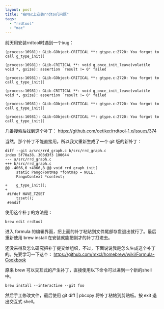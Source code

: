 ```yaml
---
layout: post
title: "在Mac上安装rrdtool问题"
tags:
  - "rrdtool"
  - "mac"
---
```


前天用安装rrdtool时遇到一个bug：


	(process:16981): GLib-GObject-CRITICAL **: gtype.c:2720: You forgot to call g_type_init()

	(process:16981): GLib-CRITICAL **: void g_once_init_leave(volatile void *, gsize): assertion `result != 0' failed

	(process:16981): GLib-GObject-CRITICAL **: gtype.c:2720: You forgot to call g_type_init()

	(process:16981): GLib-CRITICAL **: void g_once_init_leave(volatile void *, gsize): assertion `result != 0' failed

	(process:16981): GLib-GObject-CRITICAL **: gtype.c:2720: You forgot to call g_type_init()

	(process:16981): GLib-GObject-CRITICAL **: gtype.c:2720: You forgot to call g_type_init()

几番搜索后找到这个补丁： <https://github.com/oetiker/rrdtool-1.x/issues/374>

当然，那个补丁不能直接用，所以我又重新生成了一个 git 版的新补丁：

	diff --git a/src/rrd_graph.c b/src/rrd_graph.c
	index 5f70a38..303d3f3 100644
	--- a/src/rrd_graph.c
	+++ b/src/rrd_graph.c
	@@ -4066,6 +4066,8 @@ void rrd_graph_init(
	     static PangoFontMap *fontmap = NULL;
	     PangoContext *context;
	 
	+    g_type_init();
	+
	 #ifdef HAVE_TZSET
	     tzset();
	 #endif

使用这个补丁的方法是：

	brew edit rrdtool

进入 formula 的编辑界面，把上面的补丁粘贴到文件尾部存盘退出就行了。最后重新使用 brew install 在安装就能把刚才的补丁打进去。


还没来得及怎么研究把补丁提交给组织，不过，下面说说我是怎么生成这个补丁的。先要学习一下这个： <https://github.com/mxcl/homebrew/wiki/Formula-Cookbook>

原来 brew 可以交互式的产生补丁，直接使用以下命令可以进到一个新的shell中。

	brew install --interactive --git foo

然后手工修改文件，最后使用 git diff | pbcopy 将补丁粘帖到剪贴板。按 exit 退出交互式 shell。
